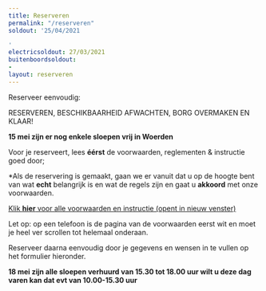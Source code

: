 ```yaml
---
title: Reserveren
permalink: "/reserveren"
soldout: '25/04/2021

'
electricsoldout: 27/03/2021
buitenboordsoldout:
- 
layout: reserveren
---
```



Reserveer eenvoudig:

RESERVEREN, BESCHIKBAARHEID AFWACHTEN, BORG OVERMAKEN EN KLAAR! 


**15 mei zijn er nog enkele sloepen vrij in Woerden**


Voor je reserveert, lees **éérst** de voorwaarden, reglementen & instructie goed door;

*Als de reservering is gemaakt, gaan we er vanuit dat u op de hoogte bent van wat **echt** belangrijk is en wat de regels zijn  en gaat u **akkoord** met onze voorwaarden.

[Klik **hier** voor alle voorwaarden en instructie (opent in nieuw venster)](http://descheepsjongens.nl/voorwaarden)

Let op: 
op een telefoon is de pagina van de voorwaarden eerst wit en moet je heel ver scrollen tot helemaal onderaan. 

Reserveer daarna eenvoudig door je gegevens en wensen in te vullen op het formulier hieronder.



**18 mei zijn alle sloepen verhuurd van 15.30 tot 18.00 uur 
wilt u deze dag varen kan dat evt van 10.00-15.30 uur**


